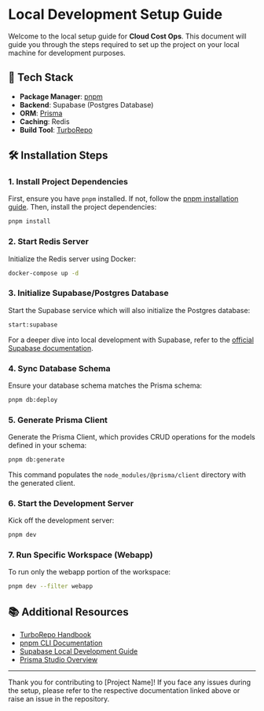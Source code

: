 # Local Development Setup Guide

Welcome to the local setup guide for **Cloud Cost Ops**. This document will guide you through the steps required to set up the project on your local machine for development purposes.

## 🚀 Tech Stack

- **Package Manager**: [pnpm](https://pnpm.io/cli/add)
- **Backend**: Supabase (Postgres Database)
- **ORM**: [Prisma](https://www.prisma.io/docs/concepts/components/prisma-studio)
- **Caching**: Redis
- **Build Tool**: [TurboRepo](https://turbo.build/repo/docs/handbook/package-installation)

## 🛠️ Installation Steps

### 1. Install Project Dependencies

First, ensure you have `pnpm` installed. If not, follow the [pnpm installation guide](https://pnpm.io/cli/add). Then, install the project dependencies:

```bash
pnpm install
```

### 2. Start Redis Server

Initialize the Redis server using Docker:

```bash
docker-compose up -d
```

### 3. Initialize Supabase/Postgres Database

Start the Supabase service which will also initialize the Postgres database:

```bash
start:supabase
```

For a deeper dive into local development with Supabase, refer to the [official Supabase documentation](https://supabase.com/docs/guides/cli/local-development).

### 4. Sync Database Schema

Ensure your database schema matches the Prisma schema:

```bash
pnpm db:deploy
```

### 5. Generate Prisma Client

Generate the Prisma Client, which provides CRUD operations for the models defined in your schema:

```bash
pnpm db:generate
```

This command populates the `node_modules/@prisma/client` directory with the generated client.

### 6. Start the Development Server

Kick off the development server:

```bash
pnpm dev
```

### 7. Run Specific Workspace (Webapp)

To run only the webapp portion of the workspace:

```bash
pnpm dev --filter webapp
```

## 📚 Additional Resources

- [TurboRepo Handbook](https://turbo.build/repo/docs/handbook/package-installation)
- [pnpm CLI Documentation](https://pnpm.io/cli/add)
- [Supabase Local Development Guide](https://supabase.com/docs/guides/cli/local-development)
- [Prisma Studio Overview](https://www.prisma.io/docs/concepts/components/prisma-studio)

---

Thank you for contributing to [Project Name]! If you face any issues during the setup, please refer to the respective documentation linked above or raise an issue in the repository.
